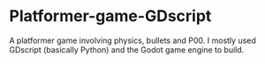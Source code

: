 # Platformer-game-GDscript
A platformer game involving physics, bullets and P00.
I mostly used GDscript (basically Python) and the Godot game engine to build.
